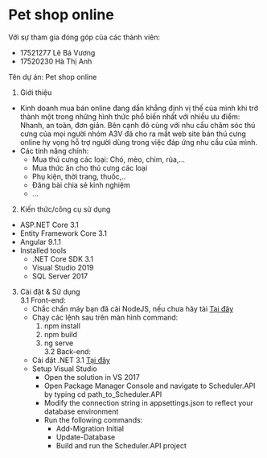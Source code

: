 # Pet shop online

Với sự tham gia đóng góp của các thành viên:
- 17521277 Lê Bá Vương
- 17520230 Hà Thị Anh

Tên dự án: Pet shop online

1. Giới thiệu
  - Kinh doanh mua bán online đang dần khẳng định vị thế của mình khi trở thành một trong những hình thức phổ biến nhất với nhiều ưu điểm: Nhanh, an toàn, đơn giản. Bên cạnh đó cùng với nhu cầu chăm sóc thú cưng của mọi người nhóm A3V đã cho ra mắt web site bán thú cưng online hy vọng hỗ trợ người dùng trong việc đáp ứng nhu cầu của mình.
  - Các tính năng chính:
    + Mua thú cưng các loại: Chó, mèo, chim, rùa,...
    + Mua thức ăn cho thú cưng các loại
    + Phụ kiện, thời trang, thuốc,..
    + Đăng bài chia sẻ kinh nghiệm
    + ...

2. Kiến thức/công cụ sử dụng
  - ASP.NET Core 3.1
  - Entity Framework Core 3.1
  - Angular 9.1.1
  - Installed tools
    + .NET Core SDK  3.1
    + Visual Studio 2019
    + SQL Server 2017
    
3. Cài đặt & Sử dụng<br>
 3.1 Front-end:
    - Chắc chắn máy bạn đã cài NodeJS, nếu chưa hãy tải [Tại đây](https://nodejs.org/en/download/) 
    - Chạy các lệnh sau trên màn hình command:
      1. npm install
      2. npm build
      3. ng serve<br>
3.2 Back-end:
   - Cài đặt .NET 3.1 [Tại đây](https://dotnet.microsoft.com/download)
   - Setup Visual Studio
     - Open the solution in VS 2017
     - Open Package Manager Console and navigate to Scheduler.API by typing cd path_to_Scheduler.API
     - Modify the connection string in appsettings.json to reflect your database environment
     - Run the following commands:
       + Add-Migration Initial
       + Update-Database
       + Build and run the Scheduler.API project
